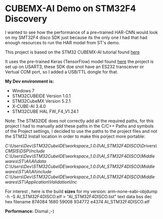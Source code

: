 # CUBEMX-AI Demo on STM32F4 Discovery

I wanted to see how the performance of a pre=trained HAR-CNN would look on my SMT32F4 disco SDK just because its the only one I had that had enough resources to run the HAR model from ST's demo.

This project is based on the STM32 CUBEMX-AI tutorial found  [here](https://www.youtube.com/watch?v=grgNXdkmzzQ&list=PLnMKNibPkDnG9IC5Nl9vJg1CKMAO1kODW&index=7&t=0s)

It uses the pre-trained Keras (TensorFlow) model found [here](https://github.com/Shahnawax/HAR-CNN-Keras/blob/master/model.h5)
the project is set up on USART3, these SDK doe snot have an ES232 transceiver or Vertual COM port, so I added a USB/TTL dongle for that.

**My Dev environment is:**
* Windows 7
* STM32CUBEIDE Version 1.0.1
* STM32CubeMX Version 5.2.1
* X-CUBE-AI 3.4.0
* STM32CUBE HAL FW_F4_V1.24.1

Note: The STM32IDE does not correctly add all the required paths, for this project I had to manually add these paths in the C/C++ Paths and symbols of the Project settings, I decided to use the paths to the project files and not the STM32 Install location in order to make this porject more portable:

*C:\Users\Dev\STM32CubeIDE\workspace_1.0.0\AI_STM32F4DISCO\Drivers\CMSIS\DSP\Include*
*C:\Users\Dev\STM32CubeIDE\workspace_1.0.0\AI_STM32F4DISCO\Middlewares\ST\AI\AI\data*
*C:\Users\Dev\STM32CubeIDE\workspace_1.0.0\AI_STM32F4DISCO\Middlewares\ST\AI\AI\include*
*C:\Users\Dev\STM32CubeIDE\workspace_1.0.0\AI_STM32F4DISCO\Middlewares\ST\Application\Validation\Inc*

For interest , here is the build **sizes** for my version:
arm-none-eabi-objdump -h -S  AI_STM32F4DISCO.elf  > "AI_STM32F4DISCO.list"
   text	   data	    bss	    dec	    hex	filename
 874084	   1680	  59008	 934772	  e4374	AI_STM32F4DISCO.elf
 
 **Performance:** Dismal ;-)











